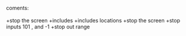 coments:<br>
<br>
+stop the screen
+includes
+includes locations
+stop the screen
+stop inputs 101 , and -1
+stop out range
